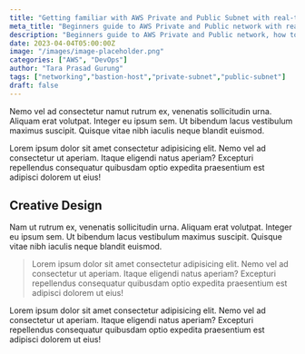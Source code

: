```yaml
---
title: "Getting familiar with AWS Private and Public Subnet with real-time projec (bastion host)"
meta_title: "Beginners guide to AWS Private and Public network with realtime practical examples."
description: "Beginners guide to AWS Private and Public network, how to access private network content with bastion host, learning with example"
date: 2023-04-04T05:00:00Z
image: "/images/image-placeholder.png"
categories: ["AWS", "DevOps"]
author: "Tara Prasad Gurung"
tags: ["networking","bastion-host","private-subnet","public-subnet"]
draft: false
---
```


Nemo vel ad consectetur namut rutrum ex, venenatis sollicitudin urna. Aliquam erat volutpat. Integer eu ipsum sem. Ut bibendum lacus vestibulum maximus suscipit. Quisque vitae nibh iaculis neque blandit euismod.

Lorem ipsum dolor sit amet consectetur adipisicing elit. Nemo vel ad consectetur ut aperiam. Itaque eligendi natus aperiam? Excepturi repellendus consequatur quibusdam optio expedita praesentium est adipisci dolorem ut eius!

## Creative Design

Nam ut rutrum ex, venenatis sollicitudin urna. Aliquam erat volutpat. Integer eu ipsum sem. Ut bibendum lacus vestibulum maximus suscipit. Quisque vitae nibh iaculis neque blandit euismod.

> Lorem ipsum dolor sit amet consectetur adipisicing elit. Nemo vel ad consectetur ut aperiam. Itaque eligendi natus aperiam? Excepturi repellendus consequatur quibusdam optio expedita praesentium est adipisci dolorem ut eius!

Lorem ipsum dolor sit amet consectetur adipisicing elit. Nemo vel ad consectetur ut aperiam. Itaque eligendi natus aperiam? Excepturi repellendus consequatur quibusdam optio expedita praesentium est adipisci dolorem ut eius!
